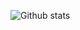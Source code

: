 ![Github stats](https://github-readme-stats.vercel.app/api?username=suyashpatil400&count_private=true&show_icons=true&theme=radical)

